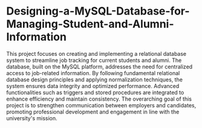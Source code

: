 # Designing-a-MySQL-Database-for-Managing-Student-and-Alumni-Information

This project focuses on creating and implementing a relational database system to streamline job tracking for current students and alumni. The database, built on the MySQL platform, addresses the need for centralized access to job-related information. By following fundamental relational database design principles and applying normalization techniques, the system ensures data integrity and optimized performance. Advanced functionalities such as triggers and stored procedures are integrated to enhance efficiency and maintain consistency. The overarching goal of this project is to strengthen communication between employers and candidates, promoting professional development and engagement in line with the university's mission.
